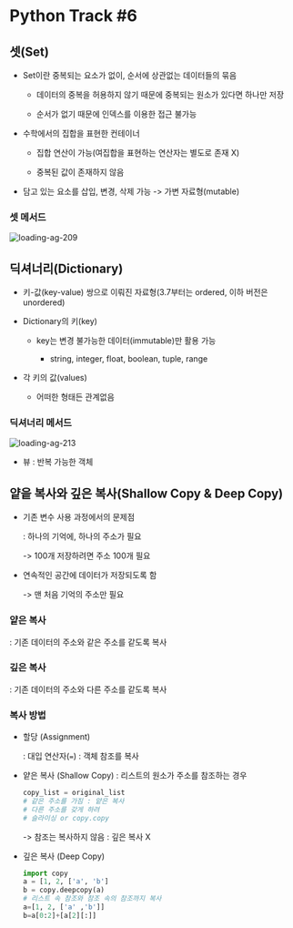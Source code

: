 # Python Track #6

## 셋(Set)

- Set이란 중복되는 요소가 없이, 순서에 상관없는 데이터들의 묶음
  
  - 데이터의 중복을 허용하지 않기 때문에 중복되는 원소가 있다면 하나만 저장
  
  - 순서가 없기 때문에 인덱스를 이용한 접근 불가능

- 수학에서의 집합을 표현한 컨테이너
  
  - 집합 연산이 가능(여집합을 표현하는 연산자는 별도로 존재 X)
  
  - 중복된 값이 존재하지 않음

- 담고 있는 요소를 삽입, 변경, 삭제 가능 -> 가변 자료형(mutable)

### 셋 메서드

![loading-ag-209](C:\Users\SSAFY\Desktop\git_hub\git_hub\python_theory\python_06_assets\�Θ�.PNG)

## 딕셔너리(Dictionary)

- 키-값(key-value) 쌍으로 이뤄진 자료형(3.7부터는 ordered, 이하 버전은 unordered)

- Dictionary의 키(key)
  
  - key는 변경 불가능한 데이터(immutable)만 활용 가능
    
    - string, integer, float, boolean, tuple, range

- 각 키의 값(values)
  
  - 어떠한 형태든 관계없음

### 딕셔너리 메서드

![loading-ag-213](C:\Users\SSAFY\Desktop\git_hub\git_hub\python_theory\python_06_assets\�Θ�1.PNG)

- 뷰 : 반복 가능한 객체

## 얕읕 복사와 깊은 복사(Shallow Copy & Deep Copy)

- 기존 변수 사용 과정에서의 문제점
  
  : 하나의 기억에, 하나의 주소가 필요
  
  -> 100개 저장하려면 주소 100개 필요

- 연속적인 공간에 데이터가 저장되도록 함
  
  -> 맨 처음 기억의 주소만 필요

### 얕은 복사

: 기존 데이터의 주소와 같은 주소를 같도록 복사

### 깊은 복사

: 기존 데이터의 주소와 다른 주소를 같도록 복사

### 복사 방법

- 할당 (Assignment)
  
  : 대입 연산자(`=`) : 객체 참조를 복사

- 얕은 복사 (Shallow Copy)
  : 리스트의 원소가 주소를 참조하는 경우
  
  ```python
  copy_list = original_list
  # 같은 주소를 가짐 : 얕은 복사
  # 다른 주소를 갖게 하려
  # 슬라이싱 or copy.copy
  ```
  
  -> 참조는 복사하지 않음 : 깊은 복사 X

- 깊은 복사 (Deep Copy)
  
  ```python
  import copy
  a = [1, 2, ['a', 'b']
  b = copy.deepcopy(a)
  # 리스트 속 참조와 참조 속의 참조까지 복사
  a=[1, 2, ['a' ,'b']]
  b=a[0:2]+[a[2][:]]
  ```
